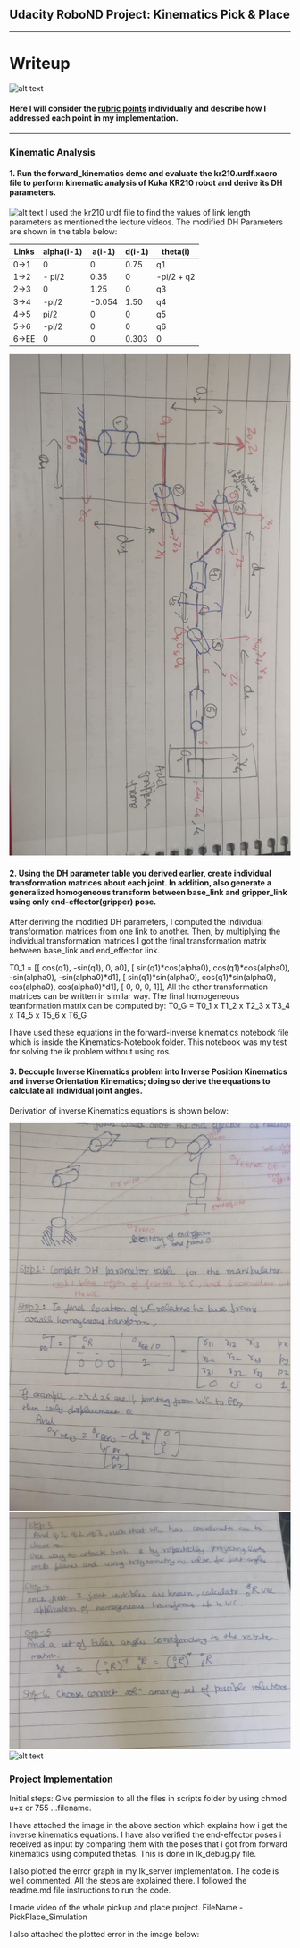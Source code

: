 ## Udacity RoboND Project: Kinematics Pick & Place
---

[//]: # (Image References)
[image1]: ./misc_images/misc1.png
[image2]: ./misc_images/misc3.png
[image3]: ./misc_images/0.jpeg
[image4]: ./misc_images/1.jpeg
[image5]: ./misc_images/2.jpeg
[image6]: ./misc_images/misc2.png
# Writeup 

![alt text][image2]
#### Here I will consider the [rubric points](https://review.udacity.com/#!/rubrics/972/view) individually and describe how I addressed each point in my implementation.  

---

### Kinematic Analysis
#### 1. Run the forward_kinematics demo and evaluate the kr210.urdf.xacro file to perform kinematic analysis of Kuka KR210 robot and derive its DH parameters.

![alt text][image1]
I used the kr210 urdf file to find the values of link length parameters as mentioned the lecture videos. The modified DH Parameters are shown in the table below:

Links | alpha(i-1) | a(i-1) | d(i-1) | theta(i)
--- | --- | --- | --- | ---
0->1 | 0 | 0 | 0.75 | q1
1->2 | - pi/2 | 0.35 | 0 | -pi/2 + q2
2->3 | 0 | 1.25 | 0 | q3
3->4 |  -pi/2 | -0.054 | 1.50 | q4
4->5 | pi/2 | 0 | 0 | q5
5->6 | -pi/2 | 0 | 0 | q6
6->EE | 0 | 0 | 0.303 | 0

![alt text][image3]

#### 2. Using the DH parameter table you derived earlier, create individual transformation matrices about each joint. In addition, also generate a generalized homogeneous transform between base_link and gripper_link using only end-effector(gripper) pose.

After deriving the modified DH parameters, I computed the individual transformation matrices from one link to another. Then, by multiplying the individual transformation matrices I got the final transformation matrix between base_link and end_effector link. 


T0_1 = [[             cos(q1),            -sin(q1),            0,              a0],
            [ sin(q1)*cos(alpha0), cos(q1)*cos(alpha0), -sin(alpha0), -sin(alpha0)*d1],
            [ sin(q1)*sin(alpha0), cos(q1)*sin(alpha0),  cos(alpha0),  cos(alpha0)*d1],
                  [                   0,                   0,            0,               1]],
 All the other transformation matrices can be written in similar way.
 The final homogeneous teanformation matrix can be computed by:
 T0_G = T0_1 x T1_2 x T2_3 x T3_4 x T4_5 x T5_6 x T6_G
    
I have used these equations in the forward-inverse kinematics notebook file which is inside the Kinematics-Notebook folder. This notebook was my test for solving the ik problem without using ros. 

#### 3. Decouple Inverse Kinematics problem into Inverse Position Kinematics and inverse Orientation Kinematics; doing so derive the equations to calculate all individual joint angles.

Derivation of inverse Kinematics equations is shown below: 

![alt text][image4]
![alt text][image5]
![alt text][image6]

### Project Implementation

Initial steps:
Give permission to all the files in scripts folder by using chmod u+x or 755 ...filename.

I have attached the image in the above section which explains how i get the inverse kinematics equations. 
I have also verified the end-effector poses i received as input by comparing them with the poses that i got from forward kinematics using computed thetas. This is done in Ik_debug.py file.

I also plotted the error graph in my Ik_server implementation. The code is well commented. All the steps are explained there. I followed the readme.md file instructions to run the code. 

I made video of the whole pickup and place project. FileName - PickPlace_Simulation

I also attached the plotted error in the image below:



